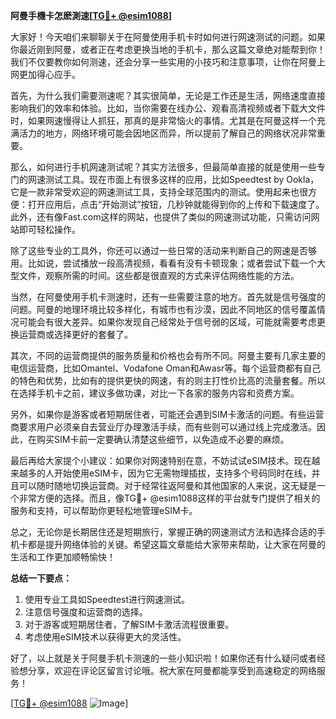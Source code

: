 **阿曼手機卡怎麽測速[[TG💪+ @esim1088](https://t.me/s/esim1088)]**

大家好！今天咱们来聊聊关于在阿曼使用手机卡时如何进行网速测试的问题。如果你最近刚到阿曼，或者正在考虑更换当地的手机卡，那么这篇文章绝对能帮到你！我们不仅要教你如何测速，还会分享一些实用的小技巧和注意事项，让你在阿曼上网更加得心应手。

首先，为什么我们需要测速呢？其实很简单，无论是工作还是生活，网络速度直接影响我们的效率和体验。比如，当你需要在线办公、观看高清视频或者下载大文件时，如果网速慢得让人抓狂，那真的是非常恼火的事情。尤其是在阿曼这样一个充满活力的地方，网络环境可能会因地区而异，所以提前了解自己的网络状况非常重要。

那么，如何进行手机网速测试呢？其实方法很多，但最简单直接的就是使用一些专门的网速测试工具。现在市面上有很多这样的应用，比如Speedtest by Ookla，它是一款非常受欢迎的网速测试工具，支持全球范围内的测试。使用起来也很方便：打开应用后，点击“开始测试”按钮，几秒钟就能得到你的上传和下载速度了。此外，还有像Fast.com这样的网站，也提供了类似的网速测试功能，只需访问网站即可轻松操作。

除了这些专业的工具外，你还可以通过一些日常的活动来判断自己的网速是否够用。比如说，尝试播放一段高清视频，看看有没有卡顿现象；或者尝试下载一个大型文件，观察所需的时间。这些都是很直观的方式来评估网络性能的方法。

当然，在阿曼使用手机卡测速时，还有一些需要注意的地方。首先就是信号强度的问题。阿曼的地理环境比较多样化，有城市也有沙漠，因此不同地区的信号覆盖情况可能会有很大差异。如果你发现自己经常处于信号弱的区域，可能就需要考虑更换运营商或选择更好的套餐了。

其次，不同的运营商提供的服务质量和价格也会有所不同。阿曼主要有几家主要的电信运营商，比如Omantel、Vodafone Oman和Awasr等。每个运营商都有自己的特色和优势，比如有的提供更快的网速，有的则主打性价比高的流量套餐。所以在选择手机卡之前，建议多做功课，对比一下各家的服务内容和资费方案。

另外，如果你是游客或者短期居住者，可能还会遇到SIM卡激活的问题。有些运营商要求用户必须亲自去营业厅办理激活手续，而有些则可以通过线上完成激活。因此，在购买SIM卡前一定要确认清楚这些细节，以免造成不必要的麻烦。

最后再给大家提个小建议：如果你对网速特别在意，不妨试试eSIM技术。现在越来越多的人开始使用eSIM卡，因为它无需物理插拔，支持多个号码同时在线，并且可以随时随地切换运营商。对于经常往返阿曼和其他国家的人来说，这无疑是一个非常方便的选择。而且，像TG💪+ @esim1088这样的平台就专门提供了相关的服务和支持，可以帮助你更轻松地管理eSIM卡。

总之，无论你是长期居住还是短期旅行，掌握正确的网速测试方法和选择合适的手机卡都是提升网络体验的关键。希望这篇文章能给大家带来帮助，让大家在阿曼的生活和工作更加顺畅愉快！

**总结一下要点：**
1. 使用专业工具如Speedtest进行网速测试。
2. 注意信号强度和运营商的选择。
3. 对于游客或短期居住者，了解SIM卡激活流程很重要。
4. 考虑使用eSIM技术以获得更大的灵活性。

好了，以上就是关于阿曼手机卡测速的一些小知识啦！如果你还有什么疑问或者经验想分享，欢迎在评论区留言讨论哦。祝大家在阿曼都能享受到高速稳定的网络服务！

[[TG💪+ @esim1088](https://t.me/s/esim1088) ![Image](https://i.postimg.cc/4NQfJmqS/Snipaste-2025-05-13-00-14-12.png)]
